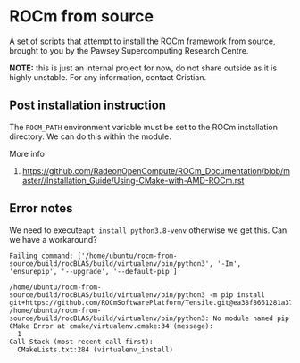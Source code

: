 # ROCm from source

A set of scripts that attempt to install the ROCm framework from source, brought to you by the Pawsey Supercomputing Research Centre.

**NOTE:** this is just an internal project for now, do not share outside as it is highly unstable. For any information, contact Cristian.

## Post installation instruction

The `ROCM_PATH` environment variable must be set to the ROCm installation directory. We can do this within the module.

More info

1. https://github.com/RadeonOpenCompute/ROCm_Documentation/blob/master//Installation_Guide/Using-CMake-with-AMD-ROCm.rst 

## Error notes

We need  to execute`apt install python3.8-venv` otherwise we get this. Can we have a workaround?

```
Failing command: ['/home/ubuntu/rocm-from-source/build/rocBLAS/build/virtualenv/bin/python3', '-Im', 'ensurepip', '--upgrade', '--default-pip']

/home/ubuntu/rocm-from-source/build/rocBLAS/build/virtualenv/bin/python3 -m pip install git+https://github.com/ROCmSoftwarePlatform/Tensile.git@ea38f8661281a37cd81c96cc07868e3f07d2c4da
/home/ubuntu/rocm-from-source/build/rocBLAS/build/virtualenv/bin/python3: No module named pip
CMake Error at cmake/virtualenv.cmake:34 (message):
  1
Call Stack (most recent call first):
  CMakeLists.txt:284 (virtualenv_install)

```